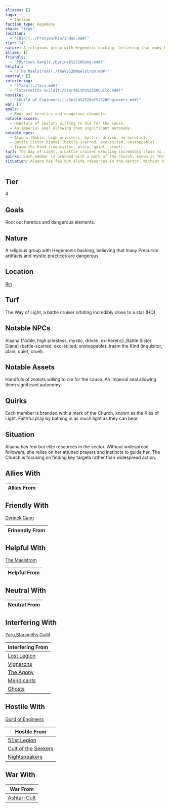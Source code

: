 ```yaml
---
aliases: []
tags:
  - faction
faction_type: Hegemony
share: "true"
location:
  - "[Rin](../Procyon/Rin/index.md#)"
tier: "4"
nature: A religious group with Hegemonic backing, believing that many Precursor artifacts and mystic practices are dangerous.
allies: []
friendly:
  - "[Dyrinek Gang](./Dyrinek%2520Gang.md#)"
helpful:
  - "[The Maelstrom](./The%2520Maelstrom.md#)"
neutral: []
interfering:
  - "[Yaru](./Yaru.md#)"
  - "[Starsmiths Guild](./Starsmiths%2520Guild.md#)"
hostile:
  - "[Guild of Engineers](./Guild%2520of%2520Engineers.md#)"
war: []
goals:
  - Root out heretics and dangerous elements.
notable assets:
  - Handfuls of zealots willing to die for the cause.
  - An imperial seal allowing them significant autonomy.
notable npcs:
  - Alaana (Noble, high priestess, mystic, driven, ex-heretic).
  - Battle Sister Diana] (battle-scarred, exo-suited, unstoppable).
  - Iraam the Kind (inquisitor, plain, quiet, cruel).
turf: The Way of Light, a battle cruiser orbiting incredibly close to a star (HQ).
quirks: Each member is branded with a mark of the Church, known as the Kiss of Light. Faithful pray by bathing in as much light as they can bear.
situation: Alaana has few but elite resources in the sector. Without widespread followers, she relies on her attuned prayers and instincts to guide her. The Church is focusing on finding key targets rather than widespread action.
---
```

## Tier

4

## Goals

Root out heretics and dangerous elements.

## Nature

A religious group with Hegemonic backing, believing that many Precursor artifacts and mystic practices are dangerous.

## Location

[Rin](../Procyon/Rin/index.md.md#)

## Turf

The Way of Light, a battle cruiser orbiting incredibly close to a star (HQ).

## Notable NPCs

Alaana (Noble, high priestess, mystic, driven, ex-heretic).,Battle Sister Diana] (battle-scarred, exo-suited, unstoppable).,Iraam the Kind (inquisitor, plain, quiet, cruel).

## Notable Assets

Handfuls of zealots willing to die for the cause.,An imperial seal allowing them significant autonomy.

## Quirks

Each member is branded with a mark of the Church, known as the Kiss of Light. Faithful pray by bathing in as much light as they can bear.

## Situation

Alaana has few but elite resources in the sector. Without widespread followers, she relies on her attuned prayers and instincts to guide her. The Church is focusing on finding key targets rather than widespread action.

## Allies With



| Allies From |
| ----------- |


## Friendly With

[Dyrinek Gang](./Dyrinek%2520Gang.md.md#)

| Frinendly From |
| -------------- |


## Helpful With

[The Maelstrom](./The%2520Maelstrom.md.md#)

| Helpful From |
| ------------ |


## Neutral With




| Neutral From |
| ------------ |



## Interfering With

[Yaru](./Yaru.md.md#),[Starsmiths Guild](./Starsmiths%2520Guild.md.md#)


| Interfering From                         |
| ---------------------------------------- |
| [Lost Legion](./Lost%20Legion.md) |
| [Vignerons](./Vignerons.md)     |
| [The Agony](./The%20Agony.md)     |
| [Mendicants](./Mendicants.md)   |
| [Ghosts](./Ghosts.md)           |



## Hostile With

[Guild of Engineers](./Guild%2520of%2520Engineers.md.md#)


| Hostile From                                             |
| -------------------------------------------------------- |
| [51st Legion](./51st%20Legion.md)                 |
| [Cult of the Seekers](./Cult%20of%20the%20Seekers.md) |
| [Nightspeakers](./Nightspeakers.md)             |



## War With



| War From                                   |
| ------------------------------------------ |
| [Ashtari Cult](./Ashtari%20Cult.md) |

